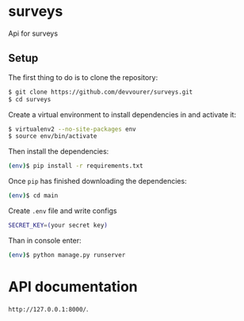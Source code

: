 # surveys
Api for surveys


## Setup

The first thing to do is to clone the repository:

```sh
$ git clone https://github.com/devvourer/surveys.git
$ cd surveys
```

Create a virtual environment to install dependencies in and activate it:

```sh
$ virtualenv2 --no-site-packages env
$ source env/bin/activate
```

Then install the dependencies:

```sh
(env)$ pip install -r requirements.txt
```

Once `pip` has finished downloading the dependencies:
```sh
(env)$ cd main
```
Create `.env` file and write configs
```sh
SECRET_KEY=(your secret key)
```
Than in console enter:
```sh
(env)$ python manage.py runserver
```
# API documentation
`http://127.0.0.1:8000/`.
